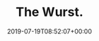 ---
retweeted: false
source: <a href="https://about.twitter.com/products/tweetdeck" rel="nofollow">TweetDeck</a>
entities:
  hashtags: []
  symbols: []
  user_mentions: []
  urls:
  - url: https://t.co/C1TLdCoRA9
    expanded_url: http://www.bbc.com/capital/story/20190718-why-young-germans-think-this-career-is-the-wurst
    display_url: bbc.com/capital/story/…
    indices:
    - '12'
    - '35'
display_text_range:
- '0'
- '35'
favorite_count: '0'
id_str: '1152139039044186112'
truncated: false
retweet_count: '1'
id: '1152139039044186112'
possibly_sensitive: false
created_at: Fri Jul 19 08:52:07 +0000 2019
favorited: false
full_text: The Wurst.
lang: en
quote_url: http://www.bbc.com/capital/story/20190718-why-young-germans-think-this-career-is-the-wurst
tags:
- pesos:twitter
date: '2019-07-19T08:52:07+00:00'
src: https://twitter.com/bascht/status/1152139039044186112
original_url: https://twitter.com/bascht/status/1152139039044186112
type: twitter_tweet
text: The Wurst.
title: The Wurst.

---